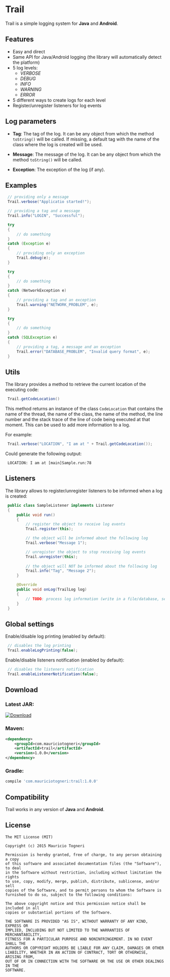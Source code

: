 # Trail

Trail is a simple logging system for **Java** and **Android**.

## Features

* Easy and direct
* Same API for Java/Android logging (the library will automatically detect the platform)
* 5 log levels: 
   * _VERBOSE_
   * _DEBUG_
   * _INFO_
   * _WARNING_
   * _ERROR_
* 5 different ways to create logs for each level
* Register/unregister listeners for log events

## Log parameters

* **Tag**: The tag of the log. It can be any object from which the method `toString()` will be called. If missing, a default tag with the name of the class where the log is created will be used.

* **Message**: The message of the log. It can be any object from which the method `toString()` will be called.

* **Exception**: The exception of the log (if any).

## Examples

```java
 // providing only a message
 Trail.verbose("Applicatio started!");
```

```java
 // providing a tag and a message
 Trail.info("LOGIN", "Successful");
```

```java
 try
 {
     // do something
 }
 catch (Exception e)
 {
     // providing only an exception
     Trail.debug(e);
 }
```

```java
 try
 {
     // do something
 }
 catch (NetworkException e)
 {
     // providing a tag and an exception
     Trail.warning("NETWORK_PROBLEM", e);
 }
```

```java
 try
 {
     // do something
 }
 catch (SQLException e)
 {
     // providing a tag, a message and an exception
     Trail.error("DATABASE_PROBLEM", "Invalid query format", e);
 }
```

## Utils

The library provides a method to retrieve the current location of the executing code:

```java
 Trail.getCodeLocation()
```

This method returns an instance of the class `CodeLocation` that contains the name of the thread, the name of the class, the name of the method, the line number and the stack trace of the line of code being executed at that moment. This can be used to add more information to a log.

For example:

```java
 Trail.verbose("LOCATION", "I am at " + Trail.getCodeLocation());
```

Could generate the following output:

```text
 LOCATION: I am at [main]Sample.run:78
```

## Listeners

The library allows to register/unregister listeners to be informed when a log is created:

```java
 public class SampleListener implements Listener
 {
     public void run()
     {
         // register the object to receive log events
         Trail.register(this);

         // the object will be informed about the following log
         Trail.verbose("Message 1");

         // unregister the object to stop receiving log events
         Trail.unregister(this);
         
         // the object will NOT be informed about the following log
         Trail.info("Tag", "Message 2");
     }

     @Override
     public void onLog(TrailLog log)
     {
         // TODO: process log information (write in a file/database, send by network, etc.)
     }
 }
```

## Global settings

Enable/disable log printing (enabled by default):

```java
 // disables the log printing
 Trail.enableLogPrinting(false);
```

Enable/disable listeners notification (enabled by default):

```java
 // disables the listeners notification
 Trail.enableListenerNotification(false);
```

## Download

### Latest JAR:

[ ![Download](https://api.bintray.com/packages/mauriciotogneri/maven/Trail/images/download.svg) ](https://github.com/mauriciotogneri/trail/releases/download/v1.0.0/trail-1.0.0.jar)

### Maven:

```xml
<dependency>
    <groupId>com.mauriciotogneri</groupId>
    <artifactId>trail</artifactId>
    <version>1.0.0</version>
</dependency>
```

### Gradle:

```groovy
compile 'com.mauriciotogneri:trail:1.0.0'
```

## Compatibility

Trail works in any version of **Java** and **Android**.

## License

	The MIT License (MIT)

	Copyright (c) 2015 Mauricio Togneri

	Permission is hereby granted, free of charge, to any person obtaining a copy
	of this software and associated documentation files (the "Software"), to deal
	in the Software without restriction, including without limitation the rights
	to use, copy, modify, merge, publish, distribute, sublicense, and/or sell
	copies of the Software, and to permit persons to whom the Software is
	furnished to do so, subject to the following conditions:

	The above copyright notice and this permission notice shall be included in all
	copies or substantial portions of the Software.

	THE SOFTWARE IS PROVIDED "AS IS", WITHOUT WARRANTY OF ANY KIND, EXPRESS OR
	IMPLIED, INCLUDING BUT NOT LIMITED TO THE WARRANTIES OF MERCHANTABILITY,
	FITNESS FOR A PARTICULAR PURPOSE AND NONINFRINGEMENT. IN NO EVENT SHALL THE
	AUTHORS OR COPYRIGHT HOLDERS BE LIABLE FOR ANY CLAIM, DAMAGES OR OTHER
	LIABILITY, WHETHER IN AN ACTION OF CONTRACT, TORT OR OTHERWISE, ARISING FROM,
	OUT OF OR IN CONNECTION WITH THE SOFTWARE OR THE USE OR OTHER DEALINGS IN THE
	SOFTWARE.